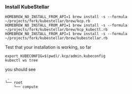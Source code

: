 <!--user-example1-install-all-start-->
### Install KubeStellar

```shell
HOMEBREW_NO_INSTALL_FROM_API=1 brew install -s --formula ~/projects/fork/kubestellar/brew/kcp.rb
HOMEBREW_NO_INSTALL_FROM_API=1 brew install -s --formula ~/projects/fork/kubestellar/brew/kcp_kubectl.rb
HOMEBREW_NO_INSTALL_FROM_API=1 brew install -s --formula ~/projects/fork/kubestellar/brew/kubestellar.rb
```

Test that your installation is working, so far

```
export KUBECONFIG=$(pwd)/.kcp/admin.kubeconfig
kubectl ws tree
```

 you should see
``` { .bash .no-copy }
 .
└── root
    └── compute
```
<!--user-example1-install-all-start-->

<!-- once merged we can use... -->
<!-- brew install kubestellar/kubestellar/brew/kcp.rb -->
<!-- brew install kubestellar/kubestellar/brew/kubestellar.rb -->
